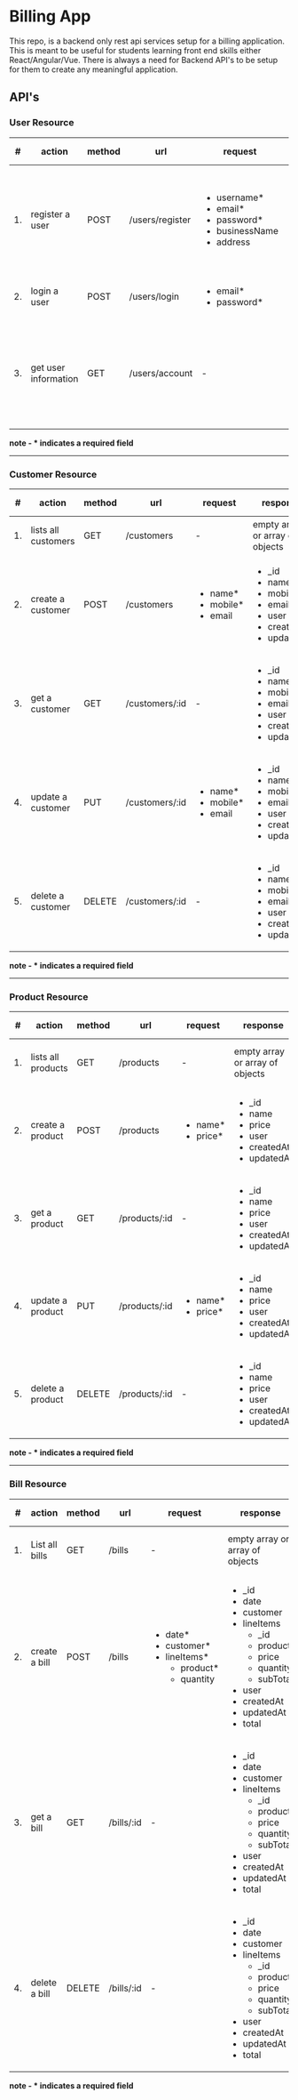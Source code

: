 # Billing App
This repo, is a backend only rest api services setup for a billing application. This is meant to be useful for students learning front end skills either React/Angular/Vue. There is always a need for Backend API's to be setup for them to create any meaningful application. 

## API's


### User Resource 

| # | action | method | url | request | response | auth (headers) |
| ---- |-----|-------|--------|---------|------| ------|
| 1. | register a user | POST | /users/register | <ul> <li> username*  </li> <li> email*  </li> <li> password*  </li> <li> businessName  </li> <li> address  </li> </ul>  |  <ul> <li> _id </li> <li> username </li> <li> email </li>  <li> password </li> <li> businessName </li> <li> address</li> <li> createdAt</li> <li> updatedAt </li> </ul> | no | 
| 2. | login a user | POST | /users/login |  <ul> <li> email* </li> <li> password* </li> </ul> | <ul> <li>  token </li></ul> | no |
| 3. | get user information | GET | /users/account | - |  <ul> <li> _id </li> <li> username </li> <li> email </li>  <li> password </li> <li> businessName </li> <li> address</li> <li> createdAt</li> <li> updatedAt </li> </ul> | `{ Authorization : 'Bearer token'}` |

**note - * indicates a required field**

---

### Customer Resource 

| # | action | method | url | request | response | auth (headers) |
| ----- |-----|-------|--------|---------|------| ------|
| 1. | lists all customers | GET | /customers | - | empty array or array of objects <br/> | `{ Authorization : 'Bearer token'}` | 
| 2. | create a customer | POST | /customers  | <ul><li>name*</li> <li>mobile*</li> <li> email </li></ul> | <ul> <li>_id</li> <li> name </li> <li>mobile</li><li>email</li> <li>user</li><li>createdAt</li> <li>updatedAt</li> </ul>| `{ Authorization : 'Bearer token'}` |
| 3. | get a customer | GET | /customers/:id  | - | <ul> <li>_id</li> <li> name </li> <li>mobile</li><li>email</li> <li>user</li><li>createdAt</li> <li>updatedAt</li> </ul> | `{ Authorization : 'Bearer token'}` |
| 4. | update a customer | PUT | /customers/:id  | <ul><li>name*</li> <li>mobile*</li> <li> email </li></ul> | <ul> <li>_id</li> <li> name </li> <li>mobile</li><li>email</li> <li>user</li><li>createdAt</li> <li>updatedAt</li> </ul> | `{ Authorization : 'Bearer token'}` |
| 5. | delete a customer | DELETE | /customers/:id  | - | <ul> <li>_id</li> <li> name </li> <li>mobile</li><li>email</li> <li>user</li><li>createdAt</li> <li>updatedAt</li> </ul> | `{ Authorization : 'Bearer token'}` |

**note - * indicates a required field**

---

### Product Resource 

| # | action | method | url  | request | response | auth (headers) |
| ---- |-----|-------|--------|---------|------| ------|
| 1. | lists all products | GET | /products  | - | empty array or array of objects | { Authorization : 'Bearer token'} | 
| 2. | create a product | POST | /products  | <ul> <li>name*</li><li>price*</li> </ul> | <ul> <li>_id</li> <li>name</li><li>price</li><li>user</li><li>createdAt</li><li>updatedAt</li> </ul> | { Authorization : 'Bearer token'} |
| 3. | get a product | GET | /products/:id  | - | <ul> <li>_id</li> <li>name</li><li>price</li><li>user</li><li>createdAt</li><li>updatedAt</li> </ul> | { Authorization : 'Bearer token'} |
| 4. | update a product | PUT | /products/:id  |<ul> <li>name*</li><li>price*</li> </ul> | <ul> <li>_id</li> <li>name</li><li>price</li><li>user</li><li>createdAt</li><li>updatedAt</li> </ul> | { Authorization : 'Bearer token'} |
| 5. | delete a product | DELETE | /products/:id  | - | <ul> <li>_id</li> <li>name</li><li>price</li><li>user</li><li>createdAt</li><li>updatedAt</li> </ul>  | { Authorization : 'Bearer token'} |

**note - * indicates a required field**

---

### Bill Resource 

| # | action | method | url | request | response | auth (headers) |
| ---- |-----|-------|--------|---------|------| ------|
| 1. | List all bills | GET | /bills | - | empty array or array of objects | { Authorization : 'Bearer token'} | 
| 2. | create a bill | POST | /bills | <ul><li>date*</li><li>customer*</li><li>lineItems* <ul><li>product*</li><li>quantity</li></ul></li></ul> | <ul> <li>_id</li> <li>date</li><li>customer</li><li>lineItems <ul><li>_id</li><li>product</li><li>price</li><li>quantity</li><li>subTotal</li></ul> </li><li>user</li><li>createdAt</li><li>updatedAt</li><li>total</li> </ul> | { Authorization : 'Bearer token'} |
| 3. | get a bill | GET | /bills/:id  | - |  <ul> <li>_id</li> <li>date</li><li>customer</li><li>lineItems <ul><li>_id</li><li>product</li><li>price</li><li>quantity</li><li>subTotal</li></ul> </li><li>user</li><li>createdAt</li><li>updatedAt</li><li>total</li> </ul> | { Authorization : 'Bearer token'} |
| 4. | delete a bill  | DELETE | /bills/:id | - |  <ul> <li>_id</li> <li>date</li><li>customer</li><li>lineItems <ul><li>_id</li><li>product</li><li>price</li><li>quantity</li><li>subTotal</li></ul> </li><li>user</li><li>createdAt</li><li>updatedAt</li><li>total</li> </ul>  | { Authorization : 'Bearer token'} |

**note - * indicates a required field**

